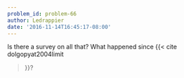 ```yaml
---
problem_id: problem-66
author: Ledrappier
date: '2016-11-14T16:45:17-08:00'
---
```

Is there a survey on all that? What happened since {{< cite dolgopyat2004limit
>}}?

